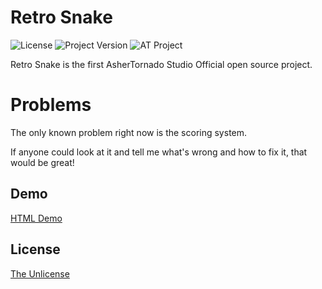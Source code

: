 # Retro Snake
![License]([https://img.shields.io/badge/dynamic/json?color=green&label=license&query=%24.unlicense.badge.message&url=https%3A%2F%2Fgithub.com%2FAsherTornado2%2FBadgesSource%2Fraw%2Fmain%2Flicenses.json](https://img.shields.io/badge/dynamic/json?color=green&label=license&query=%24.unlicense.badge.message&url=https%3A%2F%2Fgithub.com%2FAsherTornado2%2FBadgesSource%2Fraw%2Fmain%2Flicenses.json&link=https%3A%2F%2Funlicense.org))
![Project Version](https://img.shields.io/badge/Version-1.0.0-blue)
![AT Project](https://img.shields.io/badge/AsherTornado%20Studio-Open%20Source%20Project-brightgreen)

Retro Snake is the first AsherTornado Studio Official open source project.

# Problems
The only known problem right now is the scoring system.

If anyone could look at it and tell me what's wrong and how to fix it, that would be great!

## Demo

[HTML Demo](https://ashertornado2.github.io/RetroSnake)


## License

[The Unlicense](https://choosealicense.com/licenses/unlicense/)
